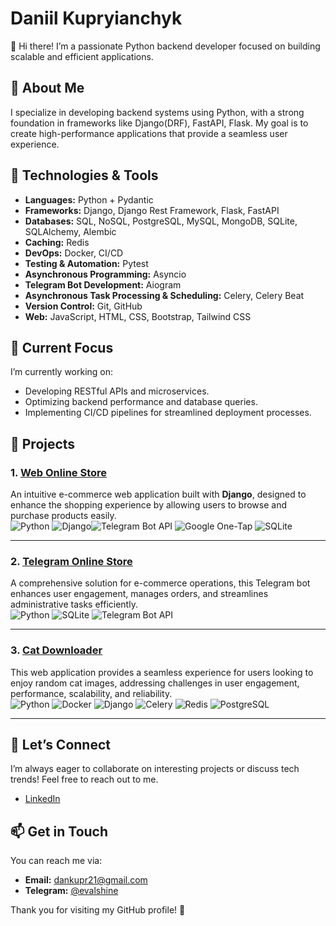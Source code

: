 # Daniil Kupryianchyk

👋 Hi there! I’m a passionate Python backend developer focused on building scalable and efficient applications.

## 🚀 About Me

I specialize in developing backend systems using Python, with a strong foundation in frameworks like Django(DRF), FastAPI, Flask. My goal is to create high-performance applications that provide a seamless user experience.

## 🔧 Technologies & Tools

- **Languages:** Python + Pydantic
- **Frameworks:** Django, Django Rest Framework, Flask, FastAPI
- **Databases:** SQL, NoSQL, PostgreSQL, MySQL, MongoDB, SQLite, SQLAlchemy, Alembic
- **Caching:** Redis
- **DevOps:** Docker, CI/CD
- **Testing & Automation:** Pytest
- **Asynchronous Programming:** Asyncio
- **Telegram Bot Development:** Aiogram
- **Asynchronous Task Processing & Scheduling:** Celery, Celery Beat
- **Version Control:** Git, GitHub
- **Web:** JavaScript, HTML, CSS, Bootstrap, Tailwind CSS



## 🌱 Current Focus

I’m currently working on:
- Developing RESTful APIs and microservices.
- Optimizing backend performance and database queries.
- Implementing CI/CD pipelines for streamlined deployment processes.

## 📂 Projects

### 1. [**Web Online Store**](https://shutsuensha.pythonanywhere.com/)
An intuitive e-commerce web application built with **Django**, designed to enhance the shopping experience by allowing users to browse and purchase products easily.  
![Python](https://img.icons8.com/?size=50&id=12592&format=png&color=000000) ![Django](https://img.icons8.com/?size=50&id=37o3DqV429ra&format=png&color=000000)![Telegram Bot API](https://img.icons8.com/?size=50&id=lUktdBVdL4Kb&format=png&color=000000) ![Google One-Tap](https://img.icons8.com/?size=50&id=17950&format=png&color=000000) ![SQLite](https://img.icons8.com/?size=50&id=VMRAbKfEzssG&format=png&color=000000)



---

### 2. [**Telegram Online Store**](https://github.com/shutsuensha/telegram_bot_store)
A comprehensive solution for e-commerce operations, this Telegram bot enhances user engagement, manages orders, and streamlines administrative tasks efficiently.  
![Python](https://img.icons8.com/?size=50&id=12592&format=png&color=000000) ![SQLite](https://img.icons8.com/?size=50&id=VMRAbKfEzssG&format=png&color=000000) ![Telegram Bot API](https://img.icons8.com/?size=50&id=lUktdBVdL4Kb&format=png&color=000000)


---

### 3. [**Cat Downloader**](https://github.com/shutsuensha/cat-downloader)
This web application provides a seamless experience for users looking to enjoy random cat images, addressing challenges in user engagement, performance, scalability, and reliability.  
![Python](https://img.icons8.com/ios-filled/50/000000/python.png) ![Docker](https://img.icons8.com/color/50/000000/docker.png)  ![Django](https://img.icons8.com/?size=50&id=37o3DqV429ra&format=png&color=000000) ![Celery](https://img.icons8.com/?size=50&id=wOL8C5eXASQ6&format=png&color=000000) ![Redis](https://img.icons8.com/ios-filled/50/000000/redis.png) ![PostgreSQL](https://img.icons8.com/color/50/000000/postgreesql.png)


---


## 💬 Let’s Connect

I’m always eager to collaborate on interesting projects or discuss tech trends! Feel free to reach out to me.

- [LinkedIn](https://www.linkedin.com/in/daniil-kupryianchyk-960594322/)

## 📫 Get in Touch

You can reach me via:
- **Email:** dankupr21@gmail.com
- **Telegram:** [@evalshine](https://t.me/evalshine)

Thank you for visiting my GitHub profile! 🌟
